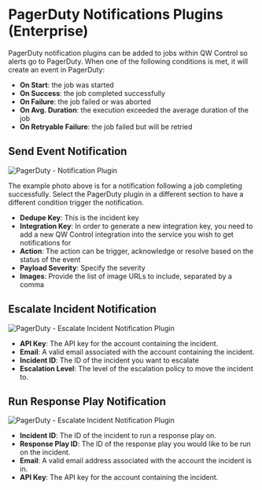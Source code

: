 # PagerDuty Notifications Plugins (Enterprise)

PagerDuty notification plugins can be added to jobs within QW Control so alerts go to PagerDuty. When one of the following conditions is met, it will create an event in PagerDuty:

- **On Start**: the job was started
- **On Success**: the job completed successfully
- **On Failure**: the job failed or was aborted
- **On Avg. Duration**: the execution exceeded the average duration of the job
- **On Retryable Failure**: the job failed but will be retried

## Send Event Notification

![PagerDuty - Notification Plugin](~@assets/img/pagerduty_notification.png)

The example photo above is for a notification following a job completing successfully. Select the PagerDuty plugin in a different section to have a different condition trigger the notification.

- **Dedupe Key**: This is the incident key
- **Integration Key**: In order to generate a new integration key, you need to add a new QW Control integration into the service you wish to get notifications for
- **Action**: The action can be trigger, acknowledge or resolve based on the status of the event
- **Payload Severity**: Specify the severity
- **Images**: Provide the list of image URLs to include, separated by a comma

## Escalate Incident Notification

![PagerDuty - Escalate Incident Notification Plugin](~@assets/img/pd_escalate_notification.png)

- **API Key**: The API key for the account containing the incident.
- **Email**: A valid email associated with the account containing the incident.
- **Incident ID**: The ID of the incident you want to escalate
- **Escalation Level**: The level of the escalation policy to move the incident to.


## Run Response Play Notification

![PagerDuty - Escalate Incident Notification Plugin](~@assets/img/notification_runresponse.png)

- **Incident ID**: The ID of the incident to run a response play on.
- **Response Play ID**: The ID of the response play you would like to be run on the incident.
- **Email**: A valid email address associated with the account the incident is in.
- **API Key**: The API key for the account containing the incident.